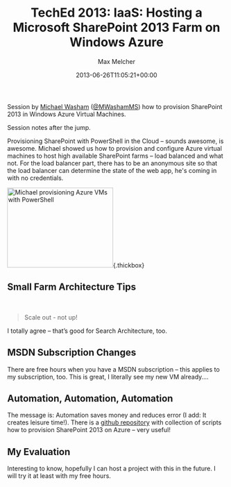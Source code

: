 ﻿---
title: 'TechEd 2013: IaaS: Hosting a Microsoft SharePoint 2013 Farm on Windows Azure'
author: Max Melcher
aliases:
   - "/post/2013-06-26-teched-2013-iaas-hosting-a-microsoft-sharepoint-2013-farm-on-windows-azure/"
2013: "06"
type: post
date: 2013-06-26T11:05:21+00:00
url: /2013/06/teched-2013-iaas-hosting-a-microsoft-sharepoint-2013-farm-on-windows-azure/
yourls_shorturl:
  - http://melcher.it/s/V
categories:
  - SharePoint 2013
  - TechEd

---
Session by [Michael Washam][1] ([@MWashamMS][2]) how to provision SharePoint 2013 in Windows Azure Virtual Machines.

Session notes after the jump.

<!--more-->

Provisioning SharePoint with PowerShell in the Cloud – sounds awesome, is awesome. Michael showed us how to provision and configure Azure virtual machines to host high available SharePoint farms – load balanced and what not. For the load balancer part, there has to be an anonymous site so that the load balancer can determine the state of the web app, he's coming in with no credentials.

[<img style="background-image: none; padding-top: 0px; padding-left: 0px; display: inline; padding-right: 0px; border-width: 0px;" title="Michael provisioning Azure VMs with PowerShell" alt="Michael provisioning Azure VMs with PowerShell" src="http://melcher.it/wp-content/uploads/2013-06-26T12-14-22_0_thumb.jpg" width="244" height="184" border="0" />][3]{.thickbox}

## Small Farm Architecture Tips

&nbsp;

> Scale out - not up!

I totally agree – that’s good for Search Architecture, too.

## MSDN Subscription Changes

There are free hours when you have a MSDN subscription – this applies to my subscription, too. This is great, I literally see my new VM already….

## Automation, Automation, Automation

The message is: Automation saves money and reduces error (I add: It creates leisure time!). There is a <a href="https://github.com/WindowsAzure/azure-sdk-tools-samples" target="_blank">github repository</a> with collection of scripts how to provision SharePoint 2013 on Azure – very useful!

## My Evaluation

Interesting to know, hopefully I can host a project with this in the future. I will try it at least with my free hours.

 [1]: http://channel9.msdn.com/Events/Speakers/michael-washam
 [2]: https://twitter.com/MWashamMS "https://twitter.com/MWashamMS"
 [3]: http://melcher.it/wp-content/uploads/2013-06-26T12-14-22_0.jpg
